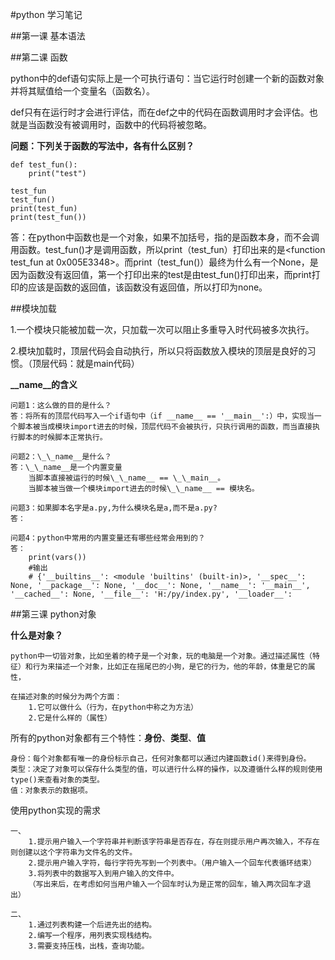 #python 学习笔记

##第一课  基本语法

##第二课  函数

python中的def语句实际上是一个可执行语句：当它运行时创建一个新的函数对象并将其赋值给一个变量名（函数名）。

def只有在运行时才会进行评估，而在def之中的代码在函数调用时才会评估。也就是当函数没有被调用时，函数中的代码将被忽略。

**问题：下列关于函数的写法中，各有什么区别？**

    def test_fun():
    	print("test")

	test_fun
	test_fun()
	print(test_fun)
	print(test_fun())

答：在python中函数也是一个对象，如果不加括号，指的是函数本身，而不会调用函数。test_fun()才是调用函数，所以print（test_fun）打印出来的是<function test_fun at 0x005E3348>。而print（test_fun()）最终为什么有一个None，是因为函数没有返回值，第一个打印出来的test是由test_fun()打印出来，而print打印的应该是函数的返回值，该函数没有返回值，所以打印为none。

##模块加载

1.一个模块只能被加载一次，只加载一次可以阻止多重导入时代码被多次执行。

2.模块加载时，顶层代码会自动执行，所以只将函数放入模块的顶层是良好的习惯。（顶层代码：就是main代码）

**\_\_name__的含义**

	问题1：这么做的目的是什么？
	答：将所有的顶层代码写入一个if语句中（if __name__ == '__main__':）中，实现当一个脚本被当成模块import进去的时候，顶层代码不会被执行，只执行调用的函数，而当直接执行脚本的时候脚本正常执行。
	
	问题2：\_\_name__是什么？
	答：\_\_name__是一个内置变量
		当脚本直接被运行的时候\_\_name__ == \_\_main__。
		当脚本被当做一个模块import进去的时候\_\_name__ == 模块名。

	问题3：如果脚本名字是a.py,为什么模块名是a,而不是a.py?
	答：

	问题4：python中常用的内置变量还有哪些经常会用到的？
	答：
		print(vars())
		#输出
		# {'__builtins__': <module 'builtins' (built-in)>, '__spec__': None, '__package__': None, '__doc__': None, '__name__': '__main__', '__cached__': None, '__file__': 'H:/py/index.py', '__loader__': 
	
##第三课 python对象

**什么是对象？**
	
	python中一切皆对象，比如坐着的椅子是一个对象，玩的电脑是一个对象。通过描述属性（特征）和行为来描述一个对象，比如正在摇尾巴的小狗，是它的行为，他的年龄，体重是它的属性，
	
	在描述对象的时候分为两个方面：
		1.它可以做什么（行为，在python中称之为方法）
		2.它是什么样的（属性）

所有的python对象都有三个特性：**身份**、**类型**、**值**

	身份：每个对象都有唯一的身份标示自己，任何对象都可以通过内建函数id()来得到身份。
	类型：决定了对象可以保存什么类型的值，可以进行什么样的操作，以及遵循什么样的规则使用type()来查看对象的类型。
	值：对象表示的数据项。



使用python实现的需求
	
	一、
		1.提示用户输入一个字符串并判断该字符串是否存在，存在则提示用户再次输入，不存在则创建以这个字符串为文件名的文件。 
		2.提示用户输入字符，每行字符先写到一个列表中。（用户输入一个回车代表循环结束）
		3.将列表中的数据写入到用户输入的文件中。
		（写出来后，在考虑如何当用户输入一个回车时认为是正常的回车，输入两次回车才退出）

	二、
		1.通过列表构建一个后进先出的结构。
		2.编写一个程序，用列表实现栈结构。
		3.需要支持压栈，出栈，查询功能。